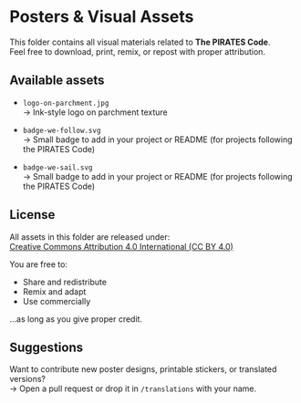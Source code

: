 # Posters & Visual Assets

This folder contains all visual materials related to **The PIRATES Code**.  
Feel free to download, print, remix, or repost with proper attribution.

## Available assets

- `logo-on-parchment.jpg`  
  → Ink-style logo on parchment texture

- `badge-we-follow.svg`  
  → Small badge to add in your project or README (for projects following the PIRATES Code)

- `badge-we-sail.svg`  
  → Small badge to add in your project or README (for projects following the PIRATES Code)

## License

All assets in this folder are released under:  
[Creative Commons Attribution 4.0 International (CC BY 4.0)](https://creativecommons.org/licenses/by/4.0/)

You are free to:
- Share and redistribute
- Remix and adapt
- Use commercially

…as long as you give proper credit.

## Suggestions

Want to contribute new poster designs, printable stickers, or translated versions?  
→ Open a pull request or drop it in `/translations` with your name.


